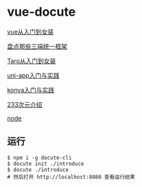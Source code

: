 # vue-docute
[vue从入门到女装](https://calamus0427.github.io/docs/vue/introduce/#/)

[盘点那些三端统一框架](https://calamus0427.github.io/docs/Three/introduce/#/)

[Taro从入门到女装](https://calamus0427.github.io/docs/Taro/introduce/#/)

[uni-app入门与实践](https://calamus0427.github.io/docs/uni-app/introduce/#/)

[konva入门与实践](https://calamus0427.github.io/docs/Konva/introduce/#/)


[233次元介绍](https://calamus0427.github.io/docs/233point/introduce/#/)

[node](https://calamus0427.github.io/docs/node/introduce/#/)

## 运行
```
$ npm i -g docute-cli
$ docute init ./introduce
$ docute ./introduce
# 然后打开 http://localhost:8080 查看运行结果
```